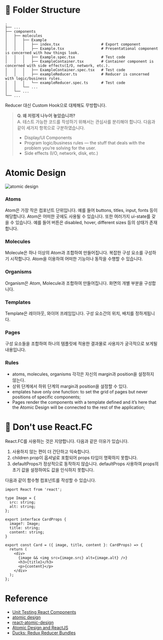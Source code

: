 # 📁 Folder Structure

    .
    ├── ...
    ├── components
    │   ├── molecules
    │   │   ├── Example
    │   │   │   ├── index.tsx                   # Export component
    │   │   │   ├── Example.tsx                 # Presentational component is concerned with how things look.
    │   │   │   ├── Example.spec.tsx            # Test code
    │   │   │   ├── ExampleContainer.tsx        # Container component is concerned with side effects(I/O, network, etc.).
    │   │   │   ├── ExampleContainer.spec.tsx   # Test code
    │   │   │   ├── exampleReducer.ts           # Reducer is concerned with logic/business rules.
    │   │   │   └── exampleReducer.spec.ts      # Test code
    │   │   └── ...
    │   └── ...
    └── ...

Reducer 대신 Custom Hook으로 대체해도 무방합니다.

> **Q. 왜 저렁게 나누어 놓았습니까?**  
> A. 테스트 가능한 코드를 작성하기 위해서는 관심사를 분리해야 합니다. 다음과 같이 세가지 항목으로 구분하였습니다.
>
> - Display/UI Components
> - Program logic/business rules — the stuff that deals with the problem you’re solving for the user.
> - Side effects (I/O, network, disk, etc.)

# Atomic Design

![atomic design](https://user-images.githubusercontent.com/4838076/33235048-d083dca6-d217-11e7-9aea-9a5ef5ae6fe7.png)

### Atoms

Atom은 가장 작은 컴포넌트 단위입니다. 예를 들어 buttons, titles, input, fonts 등이 해당합니다. Atom은 어떠한 곳에도 사용될 수 있습니다. 또한 여러가지 ui-state를 갖을 수 있습니다. 예를 들어 버튼은 disabled, hover, different sizes 등의 상태가 존재합니다.

### Molecules

Molecule은 하나 이상의 Atom과 조합하여 만들어집니다. 복잡한 구성 요소를 구성하기 시작합니다. Atom을 이용하여 어떠한 기능이나 동작을 수행할 수 있습니다.

### Organisms

Organism은 Atom, Molecule과 조합하여 만들어집니다. 화면의 개별 부분을 구성합니다.

### Templates

Template은 레이아웃, 와이어 프레임입니다. 구성 요소간의 위치, 배치를 정하게됩니다.

### Pages

구성 요소들을 조합하여 하나의 템플릿에 적용한 결과물로 사용자가 궁극적으로 보게될 내용입니다.

### Rules

- atoms, molecules, organisms 각각은 자신의 margin과 position을 설정하지 않는다.
- 상위 단계에서 하위 단계의 margin과 position을 설정할 수 있다.
- emplates have only one function: to set the grid of pages but never positions of specific components;
- Pages render the components with a template defined and it’s here that the Atomic Design will be connected to the rest of the application;

# 🤔 Don't use React.FC

React.FC를 사용하는 것은 지양합니다. 다음과 같은 이유가 있습니다.

1. 사용하지 않는 편이 더 간단하고 익숙합니다.
2. children prop이 옵셔널로 포함되어 props 타입이 명확하지 못합니다.
3. defaultProps가 정상적으로 동작하지 않습니다. defaultProps 사용하여 props의 초기 값을 설정하여도 값을 인식하지 못합니다.

다음과 같이 함수형 컴포넌트를 작성할 수 있습니다.

```tsx
import React from 'react';

type Image = {
  src: string;
  alt: string;
};

export interface CardProps {
  image?: Image;
  title: string;
  content: string;
}

export const Card = ({ image, title, content }: CardProps) => {
  return (
    <div>
      {image && <img src={image.src} alt={image.alt} />}
      <h3>{title}</h3>
      <p>{content}</p>
    </div>
  );
};
```

# Reference

- [Unit Testing React Components](https://medium.com/javascript-scene/unit-testing-react-components-aeda9a44aae2)
- [atomic design](https://bradfrost.com/blog/post/atomic-web-design/)
- [react-atomic-design](https://github.com/danilowoz/react-atomic-design)
- [Atomic Design and ReactJS](https://danilowoz.com/blog/atomic-design-with-react)
- [Ducks: Redux Reducer Bundles](https://github.com/erikras/ducks-modular-redux)
